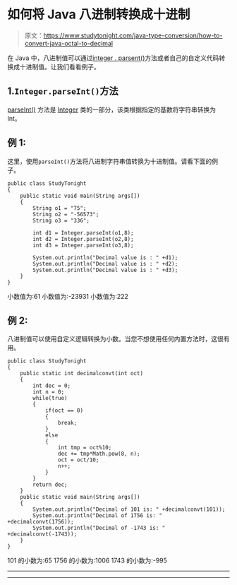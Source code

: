 # 如何将 Java 八进制转换成十进制

> 原文：<https://www.studytonight.com/java-type-conversion/how-to-convert-java-octal-to-decimal>

在 Java 中，八进制值可以通过[integer . parsent()](https://www.studytonight.com/java-wrapper-class/java-integer-parseint-string-int-radix-method)方法或者自己的自定义代码转换成十进制值。让我们看看例子。

## 1.`Integer.parseInt()`方法

[parseInt()](https://www.studytonight.com/java-wrapper-class/java-integer-parseint-string-int-radix-method) 方法是 [Integer](https://www.studytonight.com/java/string-class-functions.php) 类的一部分，该类根据指定的基数将字符串转换为 Int。

## 例 1:

这里，使用`parseInt()`方法将八进制字符串值转换为十进制值。请看下面的例子。

```
public class StudyTonight
{    
	public static void main(String args[])
	{    
		String o1 = "75";
		String o2 = "-56573";
		String o3 = "336";

		int d1 = Integer.parseInt(o1,8);
		int d2 = Integer.parseInt(o2,8);
		int d3 = Integer.parseInt(o3,8);

		System.out.println("Decimal value is : " +d1);
		System.out.println("Decimal value is : " +d2);
		System.out.println("Decimal value is : " +d3);
	}    
}
```

小数值为:61
小数值为:-23931
小数值为:222

## 例 2:

八进制值可以使用自定义逻辑转换为小数。当您不想使用任何内置方法时，这很有用。

```
public class StudyTonight
{    
	public static int decimalconvt(int oct)
	{  
		int dec = 0;    
		int n = 0;    
		while(true)
		{    
			if(oct == 0)
			{    
				break;    
			}
			else
			{    
				int tmp = oct%10;    
				dec += tmp*Math.pow(8, n);    
				oct = oct/10;    
				n++;    
			}    
		}    
		return dec;    
	}
	public static void main(String args[])
	{    
		System.out.println("Decimal of 101 is: " +decimalconvt(101));  
		System.out.println("Decimal of 1756 is: " +decimalconvt(1756)); 
		System.out.println("Decimal of -1743 is: " +decimalconvt(-1743)); 
	}    
}
```

101 的小数为:65
1756 的小数为:1006
1743 的小数为:-995

* * *

* * *